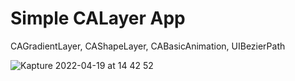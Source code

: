 # Simple CALayer App

CAGradientLayer, CAShapeLayer, CABasicAnimation, UIBezierPath 


![Kapture 2022-04-19 at 14 42 52](https://user-images.githubusercontent.com/81037313/163996223-ed2bfa5f-f3a4-42aa-9abe-5bbe016eefdc.gif)
